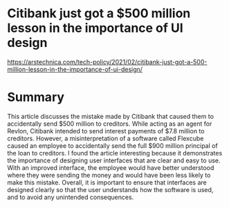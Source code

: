 # Citibank just got a $500 million lesson in the importance of UI design
https://arstechnica.com/tech-policy/2021/02/citibank-just-got-a-500-million-lesson-in-the-importance-of-ui-design/

# Summary
This article discusses the mistake made by Citibank that caused them to accidentally send $500 million to creditors. While acting as an agent for Revlon, Citibank intended to send interest payments of $7.8 million to creditors. However, a misinterpretation of a software called Flexcube caused an employee to accidentally send the full $900 million principal of the loan to creditors. I found the article interesting because it demonstrates the importance of designing user interfaces that are clear and easy to use. With an improved interface, the employee would have better understood where they were sending the money and would have been less likely to make this mistake. Overall, it is important to ensure that interfaces are designed clearly so that the user understands how the software is used, and to avoid any unintended consequences.